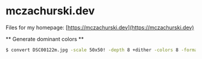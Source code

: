 # mczachurski.dev

Files for my homepage: [https://mczachurski.dev](https://mczachurski.dev)

** Generate dominant colors **

```bash
$ convert DSC00122m.jpg -scale 50x50! -depth 8 +dither -colors 8 -format "%c" histogram:info: | sed -n 's/^[ ]*\(.*\):.*[#]\([0-9a-fA-F]*\) .*$/\1,#\2/p' | sort -r -n -k 1 -t ","
```
